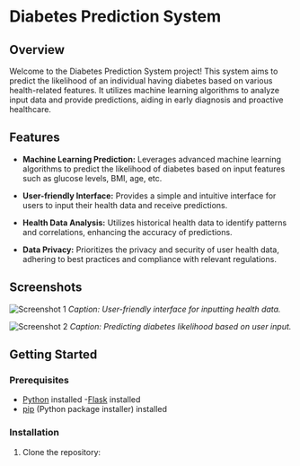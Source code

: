 # Diabetes Prediction System

## Overview

Welcome to the Diabetes Prediction System project! This system aims to predict the likelihood of an individual having diabetes based on various health-related features. It utilizes machine learning algorithms to analyze input data and provide predictions, aiding in early diagnosis and proactive healthcare.

## Features

- **Machine Learning Prediction:** Leverages advanced machine learning algorithms to predict the likelihood of diabetes based on input features such as glucose levels, BMI, age, etc.

- **User-friendly Interface:** Provides a simple and intuitive interface for users to input their health data and receive predictions.

- **Health Data Analysis:** Utilizes historical health data to identify patterns and correlations, enhancing the accuracy of predictions.

- **Data Privacy:** Prioritizes the privacy and security of user health data, adhering to best practices and compliance with relevant regulations.

## Screenshots

![Screenshot 1](screenshots/Screenshot_2023-11-22_13_54_26.png)
*Caption: User-friendly interface for inputting health data.*

![Screenshot 2](screenshots//Screenshot_2023-11-22_13_54_36.png)
*Caption: Predicting diabetes likelihood based on user input.*

## Getting Started

### Prerequisites

- [Python](https://www.python.org/) installed
  -[Flask]() installed
- [pip](https://pypi.org/project/pip/) (Python package installer) installed

### Installation

1. Clone the repository:

```bash

